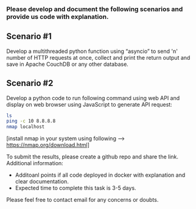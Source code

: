 ### Please develop and document the following scenarios and provide us code with explanation.

## Scenario #1

Develop a multithreaded python function using “asyncio” to send 'n' number of HTTP requests at once, collect and print the return output and save in Apache CouchDB or any other database.


## Scenario #2

Develop a python code to run following command using web API and display on web browser using JavaScript to generate API request:

```bash
ls
ping -c 10 8.8.8.8
nmap localhost
```
[install nmap in your system using following --> https://nmap.org/download.html]


To submit the results, please create a github repo and share the link.
Additional information:
- Additoanl points if all code deployed in docker with explanation and clear documentation.
- Expected time to complete this task is 3-5 days.

Please feel free to contact email for any concerns or doubts.
